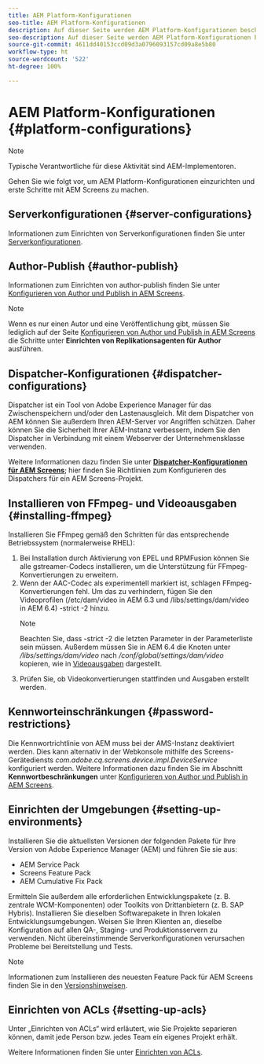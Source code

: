```yaml
---
title: AEM Platform-Konfigurationen
seo-title: AEM Platform-Konfigurationen
description: Auf dieser Seite werden AEM Platform-Konfigurationen beschrieben.
seo-description: Auf dieser Seite werden AEM Platform-Konfigurationen beschrieben.
source-git-commit: 4611dd40153ccd09d3a0796093157cd09a8e5b80
workflow-type: ht
source-wordcount: '522'
ht-degree: 100%

---
```


# AEM Platform-Konfigurationen {#platform-configurations}

>[!NOTE]
>
>Typische Verantwortliche für diese Aktivität sind AEM-Implementoren.

Gehen Sie wie folgt vor, um AEM Platform-Konfigurationen einzurichten und erste Schritte mit AEM Screens zu machen.

## Serverkonfigurationen {#server-configurations}

Informationen zum Einrichten von Serverkonfigurationen finden Sie unter [Serverkonfigurationen](https://helpx.adobe.com/de/experience-manager/6-5/screens/using/configuring-screens-introduction.html#ServerConfiguration).

## Author-Publish {#author-publish}

Informationen zum Einrichten von author-publish finden Sie unter [Konfigurieren von Author und Publish in AEM Screens](https://helpx.adobe.com/de/experience-manager/6-5/screens/using/author-and-publish.html).

>[!NOTE]
>
>Wenn es nur einen Autor und eine Veröffentlichung gibt, müssen Sie lediglich auf der Seite [Konfigurieren von Author und Publish in AEM Screens](https://helpx.adobe.com/de/experience-manager/6-5/screens/using/author-and-publish.html) die Schritte unter **Einrichten von Replikationsagenten für Author** ausführen.

## Dispatcher-Konfigurationen {#dispatcher-configurations}

Dispatcher ist ein Tool von Adobe Experience Manager für das Zwischenspeichern und/oder den Lastenausgleich. Mit dem Dispatcher von AEM können Sie außerdem Ihren AEM-Server vor Angriffen schützen. Daher können Sie die Sicherheit Ihrer AEM-Instanz verbessern, indem Sie den Dispatcher in Verbindung mit einem Webserver der Unternehmensklasse verwenden.

Weitere Informationen dazu finden Sie unter **[Dispatcher-Konfigurationen für AEM Screens](https://helpx.adobe.com/de/experience-manager/6-5/screens/using/dispatcher-configurations-aem-screens.html)**; hier finden Sie Richtlinien zum Konfigurieren des Dispatchers für ein AEM Screens-Projekt.

## Installieren von FFmpeg- und Videoausgaben {#installing-ffmpeg}

Installieren Sie FFmpeg gemäß den Schritten für das entsprechende Betriebssystem (normalerweise RHEL):

1. Bei Installation durch Aktivierung von EPEL und RPMFusion können Sie alle gstreamer-Codecs installieren, um die Unterstützung für FFmpeg-Konvertierungen zu erweitern.
1. Wenn der AAC-Codec als experimentell markiert ist, schlagen FFmpeg-Konvertierungen fehl. Um das zu verhindern, fügen Sie den Videoprofilen (/etc/dam/video in AEM 6.3 und /libs/settings/dam/video in AEM 6.4) -strict -2 hinzu.
   >[!NOTE]
   >
   > Beachten Sie, dass -strict -2 die letzten Parameter in der Parameterliste sein müssen. Außerdem müssen Sie in AEM 6.4 die Knoten unter */libs/settings/dam/video* nach */conf/global/settings/dam/video* kopieren, wie in [Videoausgaben](https://helpx.adobe.com/de/experience-manager/6-5/screens/using/generating-renditions.html) dargestellt.
1. Prüfen Sie, ob Videokonvertierungen stattfinden und Ausgaben erstellt werden.

## Kennworteinschränkungen {#password-restrictions}

Die Kennwortrichtlinie von AEM muss bei der AMS-Instanz deaktiviert werden. Dies kann alternativ in der Webkonsole mithilfe des Screens-Gerätediensts *com.adobe.cq.screens.device.impl.DeviceService* konfiguriert werden.
Weitere Informationen dazu finden Sie im Abschnitt **Kennwortbeschränkungen** unter [Konfigurieren von Author und Publish in AEM Screens](https://helpx.adobe.com/de/experience-manager/6-5/screens/using/author-and-publish.html).

## Einrichten der Umgebungen {#setting-up-environments}

Installieren Sie die aktuellsten Versionen der folgenden Pakete für Ihre Version von Adobe Experience Manager (AEM) und führen Sie sie aus:

* AEM Service Pack
* Screens Feature Pack
* AEM Cumulative Fix Pack

Ermitteln Sie außerdem alle erforderlichen Entwicklungspakete (z. B. zentrale
WCM-Komponenten) oder Toolkits von Drittanbietern (z. B. SAP Hybris).
Installieren Sie dieselben Softwarepakete in Ihren lokalen Entwicklungsumgebungen. Weisen Sie Ihren Klienten an, dieselbe Konfiguration auf allen QA-, Staging- und Produktionsservern zu verwenden. Nicht übereinstimmende Serverkonfigurationen verursachen Probleme bei Bereitstellung und Tests.

>[!NOTE]
>
>Informationen zum Installieren des neuesten Feature Pack für AEM Screens finden Sie in den [Versionshinweisen](https://experienceleague.adobe.com/docs/experience-manager-screens/user-guide/aem-screens-introduction.html?lang=de&amp;topic=/experience-manager/6-5/screens/morehelp/release-notes.ug.jsa).

## Einrichten von ACLs {#setting-up-acls}

Unter „Einrichten von ACLs“ wird erläutert, wie Sie Projekte separieren können, damit jede Person bzw. jedes Team ein eigenes Projekt erhält.

Weitere Informationen finden Sie unter [Einrichten von ACLs](https://helpx.adobe.com/de/experience-manager/6-5/screens/using/setting-up-acls.html).
